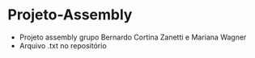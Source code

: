 # Projeto-Assembly

* Projeto assembly grupo Bernardo Cortina Zanetti e Mariana Wagner
* Arquivo .txt no repositório
